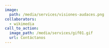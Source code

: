 ```yaml
---
image:
  path: /media/services/visiones-audaces.png
collaborators:
  - wikimedia
call_to_action:
  image_path: /media/services/gif01.gif
  url: Contáctanos
---
```

